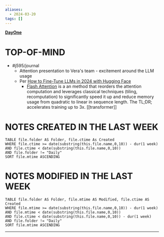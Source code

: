 ```yaml
---
aliases:
  - 2024-03-20
tags: []
---
```

**[DayOne](dayone://open?date=2024-03-20)**

# TOP-OF-MIND
- #j595/journal 
	- Attention presentation to Vera's team - excitement around the LLM usage
	- Per [How to Fine-Tune LLMs in 2024 with Hugging Face](https://www.philschmid.de/fine-tune-llms-in-2024-with-trl?WT.mc_id=academic-105485-koreyst#3-create-and-prepare-the-dataset)
		- [Flash Attention](https://github.com/Dao-AILab/flash-attention/tree/main) is a an method that reorders the attention computation and leverages classical techniques (tiling, recomputation) to significantly speed it up and reduce memory usage from quadratic to linear in sequence length. The TL;DR; accelerates training up to 3x. [[transformer]]

# NOTES CREATED IN THE LAST WEEK
``` dataview
TABLE file.folder AS Folder, file.ctime As Created
WHERE file.ctime >= date(substring(this.file.name,0,10)) - dur(1 week) 
AND file.ctime < date(substring(this.file.name,0,10)) 
AND file.folder != "Daily"
SORT file.mtime ASCENDING
```

# NOTES MODIFIED IN THE LAST WEEK
``` dataview
TABLE file.folder AS Folder, file.mtime AS Modified, file.ctime AS Created
WHERE file.mtime >= date(substring(this.file.name,0,10)) - dur(1 week)
AND file.mtime < date(substring(this.file.name,0,10))
AND file.ctime < date(substring(this.file.name,0,10)) - dur(1 week)
AND file.folder != "Daily"
SORT file.mtime ASCENDING
```
---

